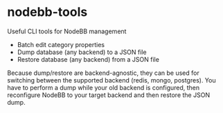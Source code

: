 # nodebb-tools
Useful CLI tools for NodeBB management

- Batch edit category properties
- Dump database (any backend) to a JSON file
- Restore database (any backend) from a JSON file

Because dump/restore are backend-agnostic, they can be used for switching between the supported backend (redis, mongo, postgres). You have to perform a dump while your old backend is configured, then reconfigure NodeBB to your target backend and then restore the JSON dump.
